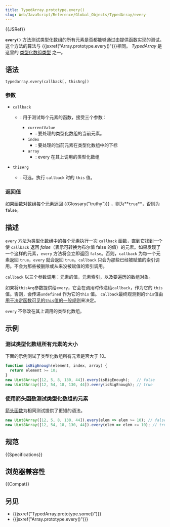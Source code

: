 ```yaml
---
title: TypedArray.prototype.every()
slug: Web/JavaScript/Reference/Global_Objects/TypedArray/every
---
```

{{JSRef}}

**`every()`** 方法测试类型化数组的所有元素是否都能够通过由提供函数实现的测试。这个方法的算法与 {{jsxref("Array.prototype.every()")}}相同。 _TypedArray_ 是这里的 [类型化数组类型](https://developer.mozilla.org/en-US/docs/Web/JavaScript/Reference/Global_Objects/TypedArray#TypedArray_objects) 之一。

## 语法

```plain
typedarray.every(callback[, thisArg])
```

### 参数

- `callback`

  - : 用于测试每个元素的函数，接受三个参数：

    - `currentValue`
      - : 要处理的类型化数组的当前元素。
    - `index`
      - : 要处理的当前元素在类型化数组中的下标
    - `array`
      - : every 在其上调用的类型化数组

- `thisArg`
  - : 可选，执行 `callback` 时的 `this` 值。

### 返回值

如果函数对数组每个元素返回 {{Glossary("truthy")}} ，则为**`true`**，否则为 **`false`**。

## 描述

`every` 方法为类型化数组中的每个元素执行一次 `callback` 函数，直到它找到一个使 `callback` 返回 _false_（表示可转换为布尔值 false 的值）的元素。如果发现了一个这样的元素，`every` 方法将会立即返回 `false`。否则，`callback` 为每一个元素返回 `true`，`every` 就会返回 `true`。`callback` 只会为那些已经被赋值的索引调用。不会为那些被删除或从来没被赋值的索引调用。

`callback` 以三个参数调用：元素的值，元素索引，以及要遍历的数组对象。

如果将`thisArg`参数提供给`every`，它会在调用时传递给`callback`，作为它的 `this`值。否则，会传递`undefined` 作为它的`this` 值。 `callback`最终观测到的`this`值由 [用于决定函数可见的`this`值的一般规则](https://developer.mozilla.org/en-US/docs/Web/JavaScript/Reference/Operators/this)来决定。

`every` 不修改在其上调用的类型化数组。

## 示例

### 测试类型化数组所有元素的大小

下面的示例测试了类型化数组所有元素是否大于 10。

```js
function isBigEnough(element, index, array) {
  return element >= 10;
}
new Uint8Array([12, 5, 8, 130, 44]).every(isBigEnough);   // false
new Uint8Array([12, 54, 18, 130, 44]).every(isBigEnough); // true
```

### 使用箭头函数测试类型化数组的元素

[箭头函数](/zh-CN/docs/Web/JavaScript/Reference/Functions/Arrow_functions)为相同测试提供了更短的语法。

```js
new Uint8Array([12, 5, 8, 130, 44]).every(elem => elem >= 10); // false
new Uint8Array([12, 54, 18, 130, 44]).every(elem => elem >= 10); // true
```

## 规范

{{Specifications}}

## 浏览器兼容性

{{Compat}}

## 另见

- {{jsxref("TypedArray.prototype.some()")}}
- {{jsxref("Array.prototype.every()")}}
